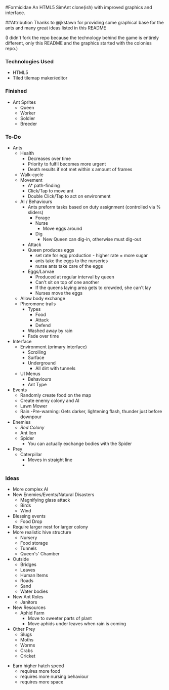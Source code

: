 #Formicidae
An HTML5 SimAnt clone(ish) with improved graphics and interface.

##Attribution
Thanks to @jkstawn for providing some graphical base for the ants and many great ideas listed in this README

(I didn't fork the repo because the technology behind the game is entirely different, only this README and
the graphics started with the colonies repo.)

### Technologies Used

- HTML5
- Tiled tilemap maker/editor

### Finished

- Ant Sprites
	+ Queen
	+ Worker
	+ Soldier
	+ Breeder


### To-Do

- Ants
	+ Health
		- Decreases over time
		- Priority to fulfil becomes more urgent
		- Death results if not met within x amount of frames
	+ Walk-cycle
	+ Movement
		- A* path-finding
		+ Click/Tap to move ant
		+ Double Click/Tap to act on environment
	+ AI / Behaviours
		- Ants preform tasks based on duty assignment (controlled via % sliders)
			+ Forage
			+ Nurse
				- Move eggs around
			+ Dig
				- New Queen can dig-in, otherwise must dig-out
		- Attack
		- Queen produces eggs
			+ set rate for egg production -  higher rate = more sugar
			+ ants take the eggs to the nurseries
			+ nurse ants take care of the eggs
		- Eggs/Larvae
			- Produced at regular interval by queen
			- Can't sit on top of one another
			- If the queens laying area gets to crowded, she can't lay
			- Nurses move the eggs
	+ Allow body exchange
	+ Pheromone trails
		- Types
			+ Food
			+ Attack
			+ Defend
		- Washed away by rain
		- Fade over time
- Interface
	+ Environment (primary interface)
		- Scrolling
		- Surface
		- Underground
			+ All dirt with tunnels
	+ UI Menus
		- Behaviours
		- Ant Type
- Events
	+ Randomly create food on the map
	+ Create enemy colony and AI
	+ Lawn Mower
	+ Rain
		-Pre-warning: Gets darker, lightening flash, thunder just before downpour
- Enemies
	+ *Red Colony*
	+ Ant lion
	+ Spider
		- You can actually exchange bodies with the Spider
- Prey
	+ Caterpillar
		- Moves in straight line
		- 
### Ideas

- More complex AI
- New Enemies/Events/Natural Disasters
	+ Magnifying glass attack
	+ Birds
	+ Wind
- Blessing events
	+ Food Drop
- Require larger nest for larger colony
- More realistic hive structure
	+ Nursery
	+ Food storage
	+ Tunnels
	+ Queen's' Chamber
- Outside
	+ Bridges
	+ Leaves
	+ Human Items
	+ Roads
	+ Sand
	+ Water bodies
- New Ant Roles
	+ Janitors
- New Resources
	+ Aphid Farm
		- Move to sweeter parts of plant
		- Move aphids under leaves when rain is coming
- Other Prey
	+ Slugs
	+ Moths
	+ Worms
	+ Crabs
	+ Cricket
+ Earn higher hatch speed
	- requires more food
	- requires more nursing behaviour
	- requires more space
